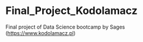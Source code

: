 # Final_Project_Kodolamacz
Final project of Data Science bootcamp by Sages (https://www.kodolamacz.pl)
